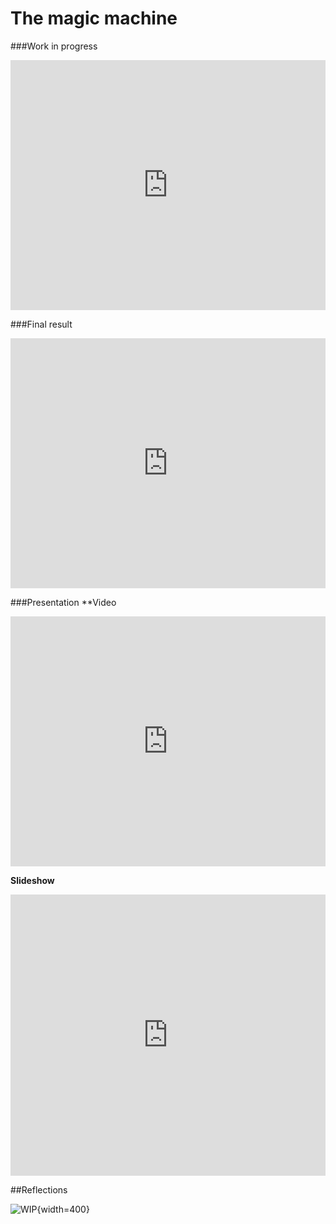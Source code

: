 # The magic machine

###Work in progress
<iframe width="100%" height="400" src="https://www.youtube.com/embed/vosQQlPurCI?si=1-ip2Jile-H4AyEG" title="YouTube video player" frameborder="0" allow="accelerometer; autoplay; clipboard-write; encrypted-media; gyroscope; picture-in-picture; web-share" allowfullscreen></iframe>


###Final result
<iframe title="LIFEX MODEL" frameborder="0" allowfullscreen mozallowfullscreen="true" webkitallowfullscreen="true" allow="autoplay; fullscreen; xr-spatial-tracking" xr-spatial-tracking execution-while-out-of-viewport execution-while-not-rendered web-share src="https://sketchfab.com/models/08612964146242d88ae1c344fdd2f36b/embed" width="100%" height="400px"> </iframe>

###Presentation
**Video
<iframe title="vimeo-player" src="https://player.vimeo.com/video/878611346?h=13229e04f0" width="100%" height="400" frameborder="0"    allowfullscreen></iframe>

**Slideshow**
<iframe style="border: 0px solid rgba(0, 0, 0, 0.1);" width="100%" height="450" src="https://www.figma.com/embed?embed_host=share&url=https%3A%2F%2Fwww.figma.com%2Fproto%2FcLFrMEDN6GybFAvQkN2E2G%2FLifeX-Presentation%3Fpage-id%3D21%253A2%26type%3Ddesign%26node-id%3D22-31%26viewport%3D584%252C397%252C0.15%26t%3De066V1nWbNjhBLNr-1%26scaling%3Dcontain%26mode%3Ddesign" allowfullscreen></iframe>

##Reflections

![WIP](../images/WIP.png){width=400}